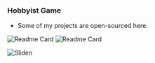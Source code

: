 ### Hobbyist Game
- Some of my projects are open-sourced here.

![Readme Card](https://github-readme-stats.vercel.app/api?username=Kanvret12&count_private=false&show_icons=true&theme=tokyonight)
![Readme Card](https://github-readme-stats.vercel.app/api/top-langs/?username=Kanvret12&layout=compact&theme=tokyonight)
<p align="left"> <img src="https://count.getloli.com/get/@sliden101?theme=rule34" alt="Sliden" /> </p>
